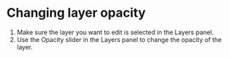 # Changing layer opacity

1. Make sure the layer you want to edit is selected in the Layers panel.
2. Use the Opacity slider in the Layers panel to change the opacity of the layer. 